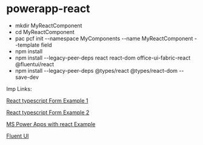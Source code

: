 # powerapp-react

* mkdir MyReactComponent
* cd MyReactComponent
* pac pcf init --namespace MyComponents --name MyReactComponent --template field
* npm install
* npm install --legacy-peer-deps react react-dom office-ui-fabric-react @fluentui/react
* npm install --legacy-peer-deps @types/react @types/react-dom --save-dev

Imp Links:

[React typescript Form Example 1](https://medium.com/@sandupa.egodage/react-form-with-typescript-c74510b2f9d3)

[React typescript Form Example 2](https://devtrium.com/posts/react-typescript-events#our-toy-example)

[MS Power Apps with react Example](https://powerapps.microsoft.com/es-es/blog/use-of-react-and-office-ui-fabric-react-in-the-powerapps-component-framework-is-now-available-for-public-preview/)

[Fluent UI](https://developer.microsoft.com/en-us/fluentui#/controls/web/button)
